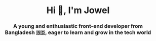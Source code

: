 <h1 align="center">Hi 👋, I'm Jowel</h1>

<h3 align="center">A young and enthusiastic front-end developer from Bangladesh 🇧🇩, eager to learn and grow in the tech world</h3>
